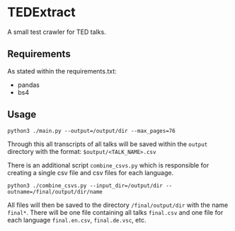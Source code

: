 # TEDExtract

A small test crawler for TED talks. 

## Requirements

As stated within the requirements.txt:

 - pandas
 - bs4

## Usage

```
python3 ./main.py --output=/output/dir --max_pages=76
```

Through this all transcripts of all talks will be saved within the `output` directory with the format:
```$output/<TALK_NAME>.csv```

There is an additional script `combine_csvs.py` which is responsible for creating a single csv file and csv files for each language.

```
python3 ./combine_csvs.py --input_dir=/output/dir --outname=/final/output/dir/name
```

All files will then be saved to the directory `/final/output/dir` with the name `final*`. There will be one file containing all
talks `final.csv` and one file for each language `final.en.csv`, `final.de.vsc`, etc.